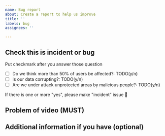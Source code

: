 ```yaml
---
name: Bug report
about: Create a report to help us improve
title: ''
labels: bug
assignees: ''

---
```


## Check this is incident or bug
Put checkmark after you answer those question
- [ ] Do we think more than 50% of users be affected?: TODO(y/n)
- [ ] Is our data corrupting?: TODO(y/n)
- [ ] Are we under attack unprotected areas by malicious people?: TODO(y/n)

If there is one or more "yes", please make "incident" issue :bow:

## Problem of video (MUST)


## Additional information if you have (optional)
